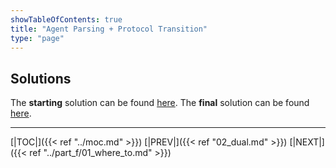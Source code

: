 ```yaml
---
showTableOfContents: true
title: "Agent Parsing + Protocol Transition"
type: "page"
---
```

## Solutions
The **starting** solution can be found [here](https://github.com/faanross/workshop_antisyphon_18092025/tree/main/Lesson11_Begin).
The **final** solution can be found [here](https://github.com/faanross/workshop_antisyphon_18092025/tree/main/Lesson11_Done).


___
[|TOC|]({{< ref "../moc.md" >}})
[|PREV|]({{< ref "02_dual.md" >}})
[|NEXT|]({{< ref "../part_f/01_where_to.md" >}})
